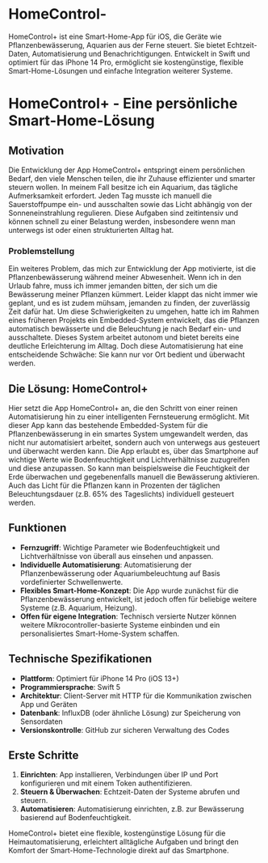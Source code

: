 # HomeControl-
HomeControl+ ist eine Smart-Home-App für iOS, die Geräte wie Pflanzenbewässerung, Aquarien aus der Ferne steuert. Sie bietet Echtzeit-Daten, Automatisierung und Benachrichtigungen. Entwickelt in Swift und optimiert für das iPhone 14 Pro, ermöglicht sie kostengünstige, flexible Smart-Home-Lösungen und einfache Integration weiterer Systeme.
# HomeControl+ - Eine persönliche Smart-Home-Lösung

## Motivation
Die Entwicklung der App HomeControl+ entspringt einem persönlichen Bedarf, den viele Menschen teilen, die ihr Zuhause effizienter und smarter steuern wollen. In meinem Fall besitze ich ein Aquarium, das tägliche Aufmerksamkeit erfordert. Jeden Tag musste ich manuell die Sauerstoffpumpe ein- und ausschalten sowie das Licht abhängig von der Sonneneinstrahlung regulieren. Diese Aufgaben sind zeitintensiv und können schnell zu einer Belastung werden, insbesondere wenn man unterwegs ist oder einen strukturierten Alltag hat.

### Problemstellung
Ein weiteres Problem, das mich zur Entwicklung der App motivierte, ist die Pflanzenbewässerung während meiner Abwesenheit. Wenn ich in den Urlaub fahre, muss ich immer jemanden bitten, der sich um die Bewässerung meiner Pflanzen kümmert. Leider klappt das nicht immer wie geplant, und es ist zudem mühsam, jemanden zu finden, der zuverlässig Zeit dafür hat. Um diese Schwierigkeiten zu umgehen, hatte ich im Rahmen eines früheren Projekts ein Embedded-System entwickelt, das die Pflanzen automatisch bewässerte und die Beleuchtung je nach Bedarf ein- und ausschaltete. Dieses System arbeitet autonom und bietet bereits eine deutliche Erleichterung im Alltag. Doch diese Automatisierung hat eine entscheidende Schwäche: Sie kann nur vor Ort bedient und überwacht werden.

## Die Lösung: HomeControl+
Hier setzt die App HomeControl+ an, die den Schritt von einer reinen Automatisierung hin zu einer intelligenten Fernsteuerung ermöglicht. Mit dieser App kann das bestehende Embedded-System für die Pflanzenbewässerung in ein smartes System umgewandelt werden, das nicht nur automatisiert arbeitet, sondern auch von unterwegs aus gesteuert und überwacht werden kann. Die App erlaubt es, über das Smartphone auf wichtige Werte wie Bodenfeuchtigkeit und Lichtverhältnisse zuzugreifen und diese anzupassen. So kann man beispielsweise die Feuchtigkeit der Erde überwachen und gegebenenfalls manuell die Bewässerung aktivieren. Auch das Licht für die Pflanzen kann in Prozenten der täglichen Beleuchtungsdauer (z.B. 65% des Tageslichts) individuell gesteuert werden.

## Funktionen
- **Fernzugriff**: Wichtige Parameter wie Bodenfeuchtigkeit und Lichtverhältnisse von überall aus einsehen und anpassen.
- **Individuelle Automatisierung**: Automatisierung der Pflanzenbewässerung oder Aquariumbeleuchtung auf Basis vordefinierter Schwellenwerte.
- **Flexibles Smart-Home-Konzept**: Die App wurde zunächst für die Pflanzenbewässerung entwickelt, ist jedoch offen für beliebige weitere Systeme (z.B. Aquarium, Heizung).
- **Offen für eigene Integration**: Technisch versierte Nutzer können weitere Mikrocontroller-basierte Systeme einbinden und ein personalisiertes Smart-Home-System schaffen.

## Technische Spezifikationen
- **Plattform**: Optimiert für iPhone 14 Pro (iOS 13+)
- **Programmiersprache**: Swift 5
- **Architektur**: Client-Server mit HTTP für die Kommunikation zwischen App und Geräten
- **Datenbank**: InfluxDB (oder ähnliche Lösung) zur Speicherung von Sensordaten
- **Versionskontrolle**: GitHub zur sicheren Verwaltung des Codes

## Erste Schritte
1. **Einrichten**: App installieren, Verbindungen über IP und Port konfigurieren und mit einem Token authentifizieren.
2. **Steuern & Überwachen**: Echtzeit-Daten der Systeme abrufen und steuern.
3. **Automatisieren**: Automatisierung einrichten, z.B. zur Bewässerung basierend auf Bodenfeuchtigkeit.

HomeControl+ bietet eine flexible, kostengünstige Lösung für die Heimautomatisierung, erleichtert alltägliche Aufgaben und bringt den Komfort der Smart-Home-Technologie direkt auf das Smartphone.
